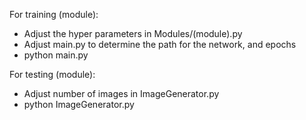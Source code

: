 For training (module):
  - Adjust the hyper parameters in Modules/(module).py
  - Adjust main.py to determine the path for the network, and epochs
  - python main.py

For testing (module):
  - Adjust number of images in ImageGenerator.py
  - python ImageGenerator.py
